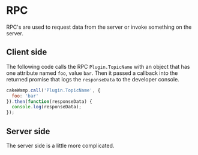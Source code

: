 RPC
===

RPC's are used to request data from the server or invoke something on the server.

## Client side ##

The following code calls the RPC `Plugin.TopicName` with an object that has one attribute named `foo`, value `bar`. Then it passed a callback into the returned promise that logs the `responseData` to the developer console.

```javascript
cakeWamp.call('Plugin.TopicName', {
  foo: 'bar'
}).then(function(responseData) {
  console.log(responseData);
});
```

## Server side ##

The server side is a little more complicated.